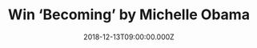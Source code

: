 ---
campaign-uuid: "c-25986ac7-4ec3-4190-93de-fb97fe256afd"
type: "Preview"
category: "Gifts"
date: "2018-12-13T09:00:00.000Z"
end-date: "2019-01-13T23:59:00.000Z"
disable-form: false
is_promoted: false
has_entry_page: true
title: "Win ‘Becoming’ by Michelle Obama"
competition-description: "<p>Michelle Obama invites readers into her world, chronicling\
  \ the experiences that have shaped her—from her childhood on the South Side of Chicago\
  \ to her years as an executive balancing the demands of motherhood and work, to\
  \ her time spent at the world’s most famous address.We are giving away a copy of\
  \ ‘Becoming’ , Michelle Obama’s new book. </p>\r\n<p>If you want to know more about\
  \ The First Lady of the United States of America, click below for a chance to win.</p>"
hero-header: "Win ‘Becoming’ by Michelle Obama"
terms-confirmation: "N/A"
banner-img: "https://assets.expresslyapp.com/asset-c992384a-7e83-4281-aeff-4e34907839a3.jpg"
logo-left-href: "aaa.nme.com"
logo-left-image: "https://assets.expresslyapp.com/asset-b5ada685-ac1b-48dd-b254-65ec3aa98808.jpg"
logo-left-title: "NME AAA"
bg-image-hero: "https://assets.expresslyapp.com/asset-3bd9081e-01c1-4096-a7b8-e03e5af9e740.jpg"
bg-image-first: "https://assets.expresslyapp.com/asset-40d3ed4a-a396-4112-bb1a-1ceb7c049e9f.jpg"
section1-content: "<p>In her memoir, a work of deep reflection and mesmerizing storytelling,\
  \ Michelle Obama invites readers into her world, chronicling the experiences that\
  \ have shaped her from her childhood on the South Side of Chicago to her years as\
  \ an executive balancing the demands of motherhood and work, to her time spent at\
  \ the world’s most famous address.</p>\r\n<p>With unerring honesty and lively wit,\
  \ she describes her triumphs and her disappointments, both public and private, telling\
  \ her full story as she has lived it in her own words and on her own terms. Warm,\
  \ wise, and revelatory, Becoming is the deeply personal reckoning of a woman of\
  \ soul and substance who has steadily defied expectations and whose story inspires\
  \ us to do the same.</p>\r\n<p>Enter the form below for a chance to win the intimate,\
  \ powerful, and inspiring memoir by the former First Lady of the United States,\
  \ Michelle Obama, ‘Becoming’</p>"
entry-title: "Win ‘Becoming’ by Michelle Obama"
entry-content: "Enter the draw to win ‘Becoming’ by Michelle Obama\r\nby completing\
  \ the form below before 23:59 on 13th of January 2019."
has-winner: false
prize-description: "‘Becoming’ by Michelle Obama."
special-conditions: "Multiple entries are allowed up to one every day.\r\nThis competition\
  \ is also available on: http://club.expressly.io/competitons/michelle-obama-becoming-book"
country-restrictions:
- "US"
---